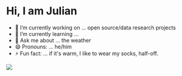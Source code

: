 # Hi, I am Julian

- 🔭 I’m currently working on ... open source/data research projects
- 🌱 I’m currently learning ...
- 💬 Ask me about ... the weather
- 😄 Pronouns: ... he/him
- ⚡ Fun fact: ... if it's warm, I like to wear my socks, half-off.



<a href="https://github.com/">
  <img align="center" src="https://github-readme-stats.vercel.app/api?username=nailend&repo=convoychat)" />
</a>

<!--
<a href="https://github.com/">
  <img align="center" src="https://github-readme-stats.vercel.app/api/top-langs/?username=nailend&layout=compact&repo=convoychat" />
</a>


**nailend/nailend** is a ✨ _special_ ✨ repository because its `README.md` (this file) appears on your GitHub profile.

Here are some ideas to get you started:

- 🔭 I’m currently working on ...
- 🌱 I’m currently learning ...
- 👯 I’m looking to collaborate on ...
- 🤔 I’m looking for help with ...
- 💬 Ask me about ...
- 📫 How to reach me: ...
- 😄 Pronouns: ...
- ⚡ Fun fact: ...
-->
